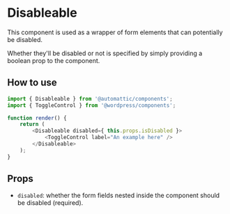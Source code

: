 # Disableable

This component is used as a wrapper of form elements that can potentially be disabled.

Whether they'll be disabled or not is specified by simply providing a boolean prop to the component.

## How to use

```js
import { Disableable } from '@automattic/components';
import { ToggleControl } from '@wordpress/components';

function render() {
	return (
		<Disableable disabled={ this.props.isDisabled }>
			<ToggleControl label="An example here" />
		</Disableable>
	);
}
```

## Props

- `disabled`: whether the form fields nested inside the component should be disabled (required).

